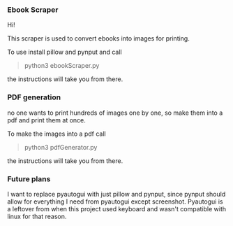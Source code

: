### Ebook Scraper

Hi!

This scraper is used to convert ebooks into images for printing.

To use install pillow and pynput and call
> python3 ebookScraper.py

the instructions will take you from there.

### PDF generation

no one wants to print hundreds of images one by one, so make them into a pdf and print them at once.

To make the images into a pdf call
> python3 pdfGenerator.py

the instructions will take you from there.

### Future plans

I want to replace pyautogui with just pillow and pynput, since pynput should allow for everything I need from pyautogui except screenshot. Pyautogui is a leftover from when this project used keyboard and wasn't compatible with linux for that reason.
